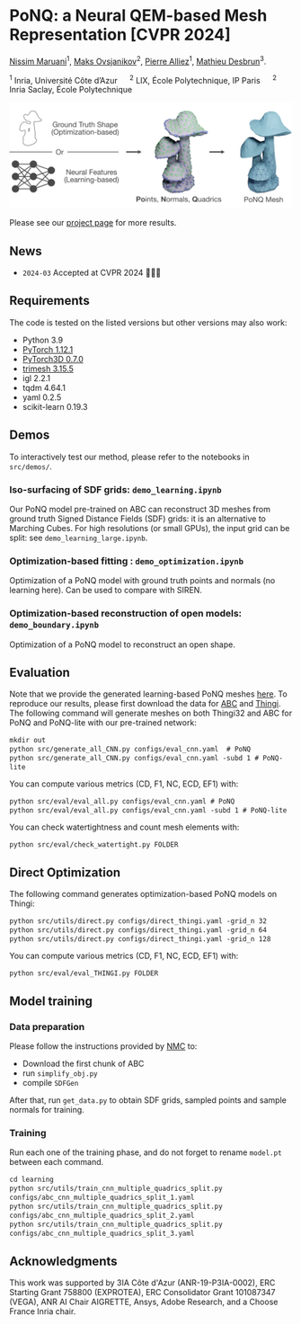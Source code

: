 

# PoNQ: a Neural QEM-based Mesh Representation [CVPR 2024]

[Nissim Maruani](https://nissmar.github.io)<sup>1</sup>, [Maks Ovsjanikov](https://www.lix.polytechnique.fr/~maks/)<sup>2</sup>, [Pierre Alliez](https://team.inria.fr/titane/pierre-alliez/)<sup>1</sup>, [Mathieu Desbrun](https://pages.saclay.inria.fr/mathieu.desbrun/)<sup>3</sup>.

<sup>1</sup> Inria, Université Côte d’Azur &emsp; <sup>2</sup> LIX, École Polytechnique, IP Paris &emsp; <sup>2</sup> Inria Saclay, École Polytechnique

<img src='data/banner.png' />

Please see our [project page](https://nissmar.github.io/projects/ponq) for more results. 

## News

- `2024-03` Accepted at CVPR 2024 🚀🚀🚀


## Requirements


The code is tested on the listed versions but other versions may also work:

- Python 3.9
- [PyTorch 1.12.1](https://pytorch.org/get-started/locally/)
- [PyTorch3D 0.7.0](https://github.com/facebookresearch/pytorch3d/blob/main/INSTALL.md)
- [trimesh 3.15.5](https://trimsh.org/install.html)
- igl 2.2.1
- tqdm 4.64.1
- yaml 0.2.5
- scikit-learn 0.19.3

## Demos

To interactively test our method, please refer to the notebooks in `src/demos/`.

### Iso-surfacing of SDF grids: `demo_learning.ipynb`
Our PoNQ model pre-trained on ABC can reconstruct 3D meshes from ground truth Signed Distance Fields (SDF) grids: it is an alternative to Marching Cubes. For high resolutions (or small GPUs), the input grid can be split: see `demo_learning_large.ipynb`.

### Optimization-based fitting : `demo_optimization.ipynb`

Optimization of a PoNQ model with ground truth points and normals (no learning here). Can be used to compare with SIREN. 

### Optimization-based reconstruction of open models: `demo_boundary.ipynb`

Optimization of a PoNQ model to reconstruct an open shape.


## Evaluation

Note that we provide the generated learning-based PoNQ meshes [here](https://drive.google.com/file/d/1zk0mr8Gmx_d-yYFSC9lhMZDwTwvPujEK/view?usp=sharing). To reproduce our results,  please first download the data for [ABC](https://drive.google.com/file/d/1XgHf70Xqxraidhsd3RwXHw7_nifUgVSy/view?usp=sharing) and [Thingi](https://drive.google.com/file/d/1uNYQ7ZuLNqTQJPK7Rs8PiJf7sn5MhqZY/view?usp=sharing). 
The following command will generate meshes on both Thingi32 and ABC for PoNQ and PoNQ-lite with our pre-trained network:

```
mkdir out 
python src/generate_all_CNN.py configs/eval_cnn.yaml  # PoNQ
python src/generate_all_CNN.py configs/eval_cnn.yaml -subd 1 # PoNQ-lite
```

You can compute various metrics (CD, F1, NC, ECD, EF1) with:

```
python src/eval/eval_all.py configs/eval_cnn.yaml # PoNQ
python src/eval/eval_all.py configs/eval_cnn.yaml -subd 1 # PoNQ-lite
```

You can check watertightness and count mesh elements with: 

````
python src/eval/check_watertight.py FOLDER
````


## Direct Optimization

The following command generates optimization-based PoNQ models on Thingi:
````
python src/utils/direct.py configs/direct_thingi.yaml -grid_n 32
python src/utils/direct.py configs/direct_thingi.yaml -grid_n 64
python src/utils/direct.py configs/direct_thingi.yaml -grid_n 128
````

You can compute various metrics (CD, F1, NC, ECD, EF1) with:

````
python src/eval/eval_THINGI.py FOLDER
````


## Model training


### Data preparation

Please follow the instructions provided by [NMC](https://github.com/czq142857/NMC/tree/main/data_preprocessing) to:
- Download the first chunk of ABC
- run `simplify_obj.py`
- compile `SDFGen`

After that, run `get_data.py` to obtain SDF grids, sampled points and sample normals for training.

### Training
Run each one of the training phase, and do not forget to rename `model.pt` between each command.

```
cd learning
python src/utils/train_cnn_multiple_quadrics_split.py configs/abc_cnn_multiple_quadrics_split_1.yaml
python src/utils/train_cnn_multiple_quadrics_split.py configs/abc_cnn_multiple_quadrics_split_2.yaml
python src/utils/train_cnn_multiple_quadrics_split.py configs/abc_cnn_multiple_quadrics_split_3.yaml
```

<!-- ## Citation 
TODO -->

## Acknowledgments 

This work was supported by 3IA Côte d'Azur (ANR-19-P3IA-0002), ERC Starting Grant 758800 (EXPROTEA), ERC Consolidator Grant 101087347 (VEGA), ANR AI Chair AIGRETTE, Ansys, Adobe Research, and a Choose France Inria chair.
